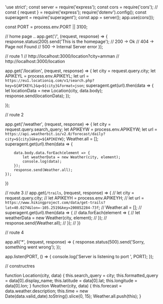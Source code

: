 'use strict';
const server = require('express');
const cors = require('cors');
// const { request } = require('express');
require('dotenv').config();
const superagent = require('superagent');
const app = server();
app.use(cors());

const PORT = process.env.PORT || 3100;

// home page .. 
app.get('/', (request, response) => {
    response.status(200).send('This is the homepage');
    // 200 -> Ok
    // 404 -> Page not Found
    // 500 -> Internal Server error
});

// route 1 
// http://localhost:3000/location?city=amman
// http://localhost:3000/location

app.get('/location', (request, response) => {
    let city = request.query.city;
    let APIKEYL = process.env.APIKEYL;
    let url = `https://eu1.locationiq.com/v1/search.php?key=${APIKEYL}&q=${city}&format=json`;
    superagent.get(url).then(data => {
        let locationData = new Location(city, data.body);
        response.send(locationData);
    });

});

// route 2

app.get('/weather', (request, response) => {
    let city = request.query.search_query;
    let APIKEYW = process.env.APIKEYW;
    let url = `https://api.weatherbit.io/v2.0/forecast/daily?city=${city}&key=${APIKEYW}`;
    Weather.all = [];
    superagent.get(url).then(data => {

        data.body.data.forEach(element => {
            let weatherData = new Weather(city, element);
            console.log(data);
        });
        response.send(Weather.all);
    });
})

// route 3 
// app.get(`/trails`, (request, response) => {
//     let city = request.query.city;
//     let APIKEYH = process.env.APIKEYH;
//     let url = `https://www.hikingproject.com/data/get-trails?lat=40.0274&lon=-105.2519&key=200852284-73f`;
//     Weather.all = [];
//     superagent.get(url).then(data => {
//         data.forEach(element => {
//             let weatherData = new Weather(city, element);
//         });
//         response.send(Weather.all);
//     });
// })







// route 4

app.all('*', (request, response) => {
    response.status(500).send('Sorry, something went wrong');
});

app.listen(PORT, () => {
    console.log('Server is listening to port ', PORT);
});

// constructres

function Location(city, data) {
    this.search_query = city;
    this.formatted_query = data[0].display_name;
    this.latitude = data[0].lat;
    this.longitude = data[0].lon;
}
function Weather(city, data) {
    this.forecast = data.weather.description;
    this.time = new Date(data.valid_date).toString().slice(0, 15);
    Weather.all.push(this);
}
